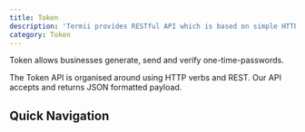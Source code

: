 ```yaml
---
title: Token
description: 'Termii provides RESTful API which is based on simple HTTP POST/GET requests. Our API lets you create, send, and verify messages, as well as, track your delivery statistics.'
category: Token
---
```


Token allows businesses generate, send and verify one-time-passwords.

The Token API is organised around using HTTP verbs and REST. Our API  accepts and returns JSON formatted payload.

## Quick Navigation

<token-navigation-component></token-navigation-component>
